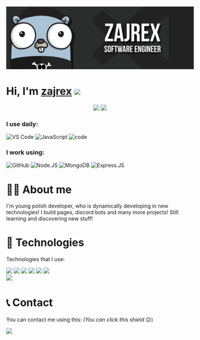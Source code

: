 [![](https://raw.githubusercontent.com/zajrex/zajrex/master/banner.png)](https://github.com/zajrex)

<h1>Hi, I'm <a href="https://github.com/zajrex">zajrex</a> <img src="https://media.giphy.com/media/hvRJCLFzcasrR4ia7z/giphy.gif" width="25px"> </h1>

<p align="center">
  <img width="49%" src="https://github-readme-stats.vercel.app/api?username=zajrex&show_icons=true&theme=tokyonight" />
  <img width="49%" src="https://github-readme-streak-stats.herokuapp.com/?user=zajrex&theme=tokyonight" />
</p>

### I use daily:

![VS Code](https://img.shields.io/badge/-VS%20Code-007ACC?style=for-the-badge&logo=visual-studio-code)
![JavaScript](https://img.shields.io/badge/javascript-%23323330.svg?style=for-the-badge&logo=javascript&logoColor=%23F7DF1E)
![code](https://img.shields.io/badge/-code-000000?style=for-the-badge&logo=Plex&logoColor=white)

### I work using:

![GitHub](https://img.shields.io/badge/-GitHub-181717?style=for-the-badge&logo=github)
![Node.JS](https://img.shields.io/badge/-Node.JS-black?style=for-the-badge&logo=Node.js)
![MongoDB](https://img.shields.io/badge/-MongoDB-black?style=for-the-badge&logo=mongodb)
![Express.JS](https://img.shields.io/badge/-Express.JS-c7b198?style=for-the-badge&logo=Express.JS)


# 👦🏻 About me
I'm young polish developer, who is dynamically developing in new technologies! I build pages, discord bots and many more projects! Still learning and discovering new stuff!

# 🔧 Technologies
Technologies that I use:

<a><img src="https://img.shields.io/badge/javascript-HexColor?style=for-the-badge&logo=javascript&color=F7DF1E&logoColor=black"/></a>
<a><img src="https://img.shields.io/badge/node.js-HexColor?style=for-the-badge&logo=node.js&color=339933&logoColor=white"/></a>
<a><img src="https://img.shields.io/badge/php-HexColor?style=for-the-badge&logo=php&color=777BB4&logoColor=white"/></a>
<a><img src="https://img.shields.io/badge/json-HexColor?style=for-the-badge&logo=json&color=000000&logoColor=white"/></a>
<a><img src="https://img.shields.io/badge/github-HexColor?style=for-the-badge&logo=github&color=181717&logoColor=white"/></a>
<a><img src="https://img.shields.io/badge/visual studio code-HexColor?style=for-the-badge&logo=visual-studio-code&color=007ACC&logoColor=white"/></a><br>
<a><img src="https://img.shields.io/badge/-MongoDB-black?style=for-the-badge&logo=mongodb"/></a><br>

# 📞 Contact
You can contact me using this: *(You can click this shield* 😉)

<a href="https://discordapp.com/users/413770279739981826"><img src="https://img.shields.io/badge/discord-HexColor?style=for-the-badge&logo=Discord&color=748cd7&logoColor=white"/></a>

